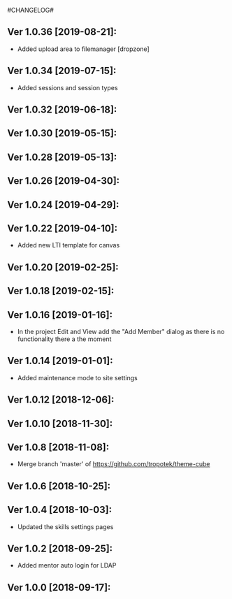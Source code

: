 #CHANGELOG#

Ver 1.0.36 [2019-08-21]:
-------------------------------
  - Added upload area to filemanager [dropzone]


Ver 1.0.34 [2019-07-15]:
-------------------------------
  - Added sessions and session types


Ver 1.0.32 [2019-06-18]:
-------------------------------


Ver 1.0.30 [2019-05-15]:
-------------------------------


Ver 1.0.28 [2019-05-13]:
-------------------------------


Ver 1.0.26 [2019-04-30]:
-------------------------------


Ver 1.0.24 [2019-04-29]:
-------------------------------


Ver 1.0.22 [2019-04-10]:
-------------------------------
  - Added new LTI template for canvas


Ver 1.0.20 [2019-02-25]:
-------------------------------


Ver 1.0.18 [2019-02-15]:
-------------------------------


Ver 1.0.16 [2019-01-16]:
-------------------------------
  - In the project Edit and View add the "Add Member" dialog as there is no functionality there a
   the moment


Ver 1.0.14 [2019-01-01]:
-------------------------------
  - Added maintenance mode to site settings


Ver 1.0.12 [2018-12-06]:
-------------------------------


Ver 1.0.10 [2018-11-30]:
-------------------------------


Ver 1.0.8 [2018-11-08]:
-------------------------------
  - Merge branch 'master' of https://github.com/tropotek/theme-cube


Ver 1.0.6 [2018-10-25]:
-------------------------------


Ver 1.0.4 [2018-10-03]:
-------------------------------
  - Updated the skills settings pages


Ver 1.0.2 [2018-09-25]:
-------------------------------
  - Added mentor auto login for LDAP


Ver 1.0.0 [2018-09-17]:
-------------------------------






